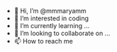 - 👋 Hi, I’m @mmmaryamm
- 👀 I’m interested in coding
- 🌱 I’m currently learning ...
- 💞️ I’m looking to collaborate on ...
- 📫 How to reach me 

<!---
mmmaryamm/mmmaryamm is a ✨ special ✨ repository because its `README.md` (this file) appears on your GitHub profile.
You can click the Preview link to take a look at your changes.
--->
